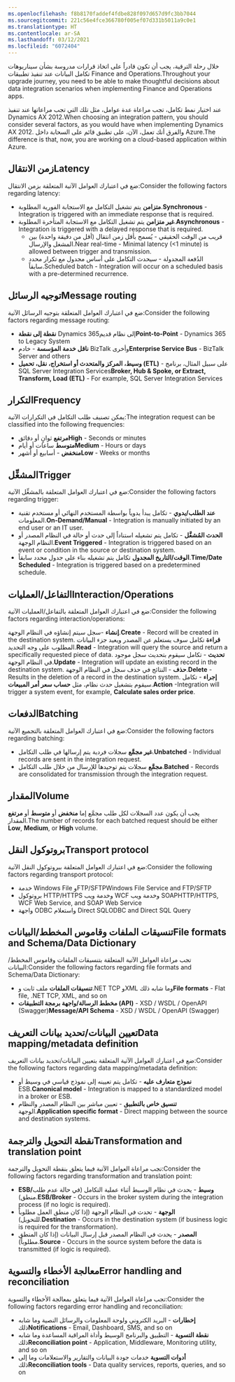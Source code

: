 ```yaml
---
ms.openlocfilehash: f8b8170faddef4fdbe828f097d657d9fc3bb7044
ms.sourcegitcommit: 221c56e4fce366780f005ef07d331b5011a9c0e1
ms.translationtype: HT
ms.contentlocale: ar-SA
ms.lasthandoff: 03/12/2021
ms.locfileid: "6072404"
---
```

<span data-ttu-id="9a00c-101">خلال رحلة الترقية، يجب أن تكون قادراً على اتخاذ قرارات مدروسة بشأن سيناريوهات تكامل البيانات عند تنفيذ تطبيقات Finance and Operations.</span><span class="sxs-lookup"><span data-stu-id="9a00c-101">Throughout your upgrade journey, you need to be able to make thoughtful decisions about data integration scenarios when implementing Finance and Operations apps.</span></span> 

<span data-ttu-id="9a00c-102">عند اختيار نمط تكامل، تجب مراعاة عدة عوامل، مثل تلك التي تجب مراعاتها عند تنفيذ Dynamics AX 2012.</span><span class="sxs-lookup"><span data-stu-id="9a00c-102">When choosing an integration pattern, you should consider several factors, as you would have when implementing Dynamics AX 2012.</span></span> <span data-ttu-id="9a00c-103">والفرق أنك تعمل، الآن، على تطبيق قائم على السحابة داخل Azure.</span><span class="sxs-lookup"><span data-stu-id="9a00c-103">The difference is that, now, you are working on a cloud-based application within Azure.</span></span> 

## <a name="latency"></a><span data-ttu-id="9a00c-104">زمن الانتقال</span><span class="sxs-lookup"><span data-stu-id="9a00c-104">Latency</span></span> 

<span data-ttu-id="9a00c-105">ضع في اعتبارك العوامل الآتية المتعلقة بزمن الانتقال:</span><span class="sxs-lookup"><span data-stu-id="9a00c-105">Consider the following factors regarding latency:</span></span>

- <span data-ttu-id="9a00c-106">**متزامن** يتم تشغيل التكامل مع الاستجابة الفورية المطلوبة.</span><span class="sxs-lookup"><span data-stu-id="9a00c-106">**Synchronous** - Integration is triggered with an immediate response that is required.</span></span> 
- <span data-ttu-id="9a00c-107">**غير متزامن** يتم تشغيل التكامل مع الاستجابة المتأخرة المطلوبة.</span><span class="sxs-lookup"><span data-stu-id="9a00c-107">**Asynchronous** - Integration is triggered with a delayed response that is required.</span></span> 
    - <span data-ttu-id="9a00c-108">قريب من الوقت الحقيقي - يُسمح بأقل زمن انتقال (أقل من دقيقة واحدة) بين المشغل والإرسال.</span><span class="sxs-lookup"><span data-stu-id="9a00c-108">Near real-time - Minimal latency (<1 minute) is allowed between trigger and transmission.</span></span> 
    - <span data-ttu-id="9a00c-109">الدُفعة المجدولة - سيحدث التكامل على أساس مجدول مع تكرار محدد سابقاً.</span><span class="sxs-lookup"><span data-stu-id="9a00c-109">Scheduled batch - Integration will occur on a scheduled basis with a pre-determined recurrence.</span></span>


## <a name="message-routing"></a><span data-ttu-id="9a00c-110">توجيه الرسائل</span><span class="sxs-lookup"><span data-stu-id="9a00c-110">Message routing</span></span>

<span data-ttu-id="9a00c-111">ضع في اعتبارك العوامل المتعلقة بتوجيه الرسائل الآتية:</span><span class="sxs-lookup"><span data-stu-id="9a00c-111">Consider the following factors regarding message routing:</span></span>

- <span data-ttu-id="9a00c-112">**نقطة إلى نقطة** Dynamics 365إلى نظام قديم</span><span class="sxs-lookup"><span data-stu-id="9a00c-112">**Point-to-Point** - Dynamics 365 to Legacy System</span></span>
- <span data-ttu-id="9a00c-113">**ناقل خدمة المؤسسة** - خادم BizTalk وأخرى</span><span class="sxs-lookup"><span data-stu-id="9a00c-113">**Enterprise Service Bus** - BizTalk Server and others</span></span>
- <span data-ttu-id="9a00c-114">**وسيط، المركز والمتحدث أو استخراج، نقل، تحميل (ETL)** - على سبيل المثال، برنامج SQL Server Integration Services</span><span class="sxs-lookup"><span data-stu-id="9a00c-114">**Broker, Hub & Spoke, or Extract, Transform, Load (ETL)** - For example, SQL Server Integration Services</span></span> 


## <a name="frequency"></a><span data-ttu-id="9a00c-115">التكرار</span><span class="sxs-lookup"><span data-stu-id="9a00c-115">Frequency</span></span>

<span data-ttu-id="9a00c-116">يمكن تصنيف طلب التكامل في التكرارات الآتية:</span><span class="sxs-lookup"><span data-stu-id="9a00c-116">The integration request can be classified into the following frequencies:</span></span> 

- <span data-ttu-id="9a00c-117">**مرتفع** ثوانٍ أو دقائق</span><span class="sxs-lookup"><span data-stu-id="9a00c-117">**High** - Seconds or minutes</span></span> 
- <span data-ttu-id="9a00c-118">**متوسط** ساعات أو أيام</span><span class="sxs-lookup"><span data-stu-id="9a00c-118">**Medium** - Hours or days</span></span> 
- <span data-ttu-id="9a00c-119">**منخفض** - أسابيع أو أشهر</span><span class="sxs-lookup"><span data-stu-id="9a00c-119">**Low** - Weeks or months</span></span>


## <a name="trigger"></a><span data-ttu-id="9a00c-120">المشغِّل</span><span class="sxs-lookup"><span data-stu-id="9a00c-120">Trigger</span></span>

<span data-ttu-id="9a00c-121">ضع في اعتبارك العوامل المتعلقة بالمشغِّل الآتية:</span><span class="sxs-lookup"><span data-stu-id="9a00c-121">Consider the following factors regarding trigger:</span></span>

- <span data-ttu-id="9a00c-122">**عند الطلب/يدوي** - تكامل يبدأ يدوياً بواسطة المستخدم النهائي أو مستخدم تقنية المعلومات.</span><span class="sxs-lookup"><span data-stu-id="9a00c-122">**On-Demand/Manual** - Integration is manually initiated by an end user or an IT user.</span></span> 
- <span data-ttu-id="9a00c-123">**الحدث المُشغَّل** - تكامل يتم تشغيله استناداً إلى حدث أو حالة في النظام المصدر أو النظام الوجهة.</span><span class="sxs-lookup"><span data-stu-id="9a00c-123">**Event Triggered** - Integration is triggered based on an event or condition in the source or destination system.</span></span> 
- <span data-ttu-id="9a00c-124">**الوقت/التاريخ المجدول** تكامل يتم تشغيله بناء على جدول محدد سابقاً.</span><span class="sxs-lookup"><span data-stu-id="9a00c-124">**Time/Date Scheduled** - Integration is triggered based on a predetermined schedule.</span></span> 


## <a name="interactionoperations"></a><span data-ttu-id="9a00c-125">التفاعل/العمليات</span><span class="sxs-lookup"><span data-stu-id="9a00c-125">Interaction/Operations</span></span>

<span data-ttu-id="9a00c-126">ضع في اعتبارك العوامل المتعلقة بالتفاعل/العمليات الآتية:</span><span class="sxs-lookup"><span data-stu-id="9a00c-126">Consider the following factors regarding interaction/operations:</span></span>

<span data-ttu-id="9a00c-127">**إنشاء** -سجل سيتم إنشاؤه في النظام الوجهة.</span><span class="sxs-lookup"><span data-stu-id="9a00c-127">**Create** - Record will be created in the destination system.</span></span>
<span data-ttu-id="9a00c-128">**قراءة** تكامل سوف يستعلم عن المصدر ويعيد جزء البيانات المطلوب على وجه التحديد.</span><span class="sxs-lookup"><span data-stu-id="9a00c-128">**Read** - Integration will query the source and return a specifically requested piece of data.</span></span> 
<span data-ttu-id="9a00c-129">**تحديث** - تكامل سيقوم بتحديث سجل موجود في النظام الوجهة.</span><span class="sxs-lookup"><span data-stu-id="9a00c-129">**Update** - Integration will update an existing record in the destination system.</span></span> 
<span data-ttu-id="9a00c-130">**حذف** - النتائج في حذف سجل في النظام الوجهة.</span><span class="sxs-lookup"><span data-stu-id="9a00c-130">**Delete** - Results in the deletion of a record in the destination system.</span></span>
<span data-ttu-id="9a00c-131">**إجراء** - تكامل سيقوم بتشغيل حدث نظام، مثل **حساب سعر أمر المبيعات**.</span><span class="sxs-lookup"><span data-stu-id="9a00c-131">**Action** -Integration will trigger a system event, for example, **Calculate sales order price**.</span></span>

## <a name="batching"></a><span data-ttu-id="9a00c-132">الدفعات</span><span class="sxs-lookup"><span data-stu-id="9a00c-132">Batching</span></span>

<span data-ttu-id="9a00c-133">ضع في اعتبارك العوامل المتعلقة بالتجميع الآتية:</span><span class="sxs-lookup"><span data-stu-id="9a00c-133">Consider the following factors regarding batching:</span></span>

- <span data-ttu-id="9a00c-134">**غير مجمَّع** سجلات فردية يتم إرسالها في طلب التكامل.</span><span class="sxs-lookup"><span data-stu-id="9a00c-134">**Unbatched** - Individual records are sent in the integration request.</span></span> 
- <span data-ttu-id="9a00c-135">**مجمَّع** سجلات يتم توحيدها للإرسال من خلال طلب التكامل.</span><span class="sxs-lookup"><span data-stu-id="9a00c-135">**Batched** - Records are consolidated for transmission through the integration request.</span></span>

## <a name="volume"></a><span data-ttu-id="9a00c-136">المقدار</span><span class="sxs-lookup"><span data-stu-id="9a00c-136">Volume</span></span>

<span data-ttu-id="9a00c-137">يجب أن يكون عدد السجلات لكل طلب مجمَّع إما **منخفض** أو **متوسط** أو **مرتفع** المقدار.</span><span class="sxs-lookup"><span data-stu-id="9a00c-137">The number of records for each batched request should be either **Low**, **Medium**, or **High** volume.</span></span> 

## <a name="transport-protocol"></a><span data-ttu-id="9a00c-138">بروتوكول النقل</span><span class="sxs-lookup"><span data-stu-id="9a00c-138">Transport protocol</span></span>

<span data-ttu-id="9a00c-139">ضع في اعتبارك العوامل المتعلقة ببروتوكول النقل الآتية:</span><span class="sxs-lookup"><span data-stu-id="9a00c-139">Consider the following factors regarding transport protocol:</span></span>

- <span data-ttu-id="9a00c-140">خدمة Windows File وFTP/SFTP</span><span class="sxs-lookup"><span data-stu-id="9a00c-140">Windows File Service and FTP/SFTP</span></span>
- <span data-ttu-id="9a00c-141">بروتوكول HTTP/HTTPS وخدمة ويب WCF وخدمة ويب SOAP</span><span class="sxs-lookup"><span data-stu-id="9a00c-141">HTTP/HTTPS, WCF Web Service, and SOAP Web Service</span></span>
- <span data-ttu-id="9a00c-142">واجهة ODBC واستعلام Direct SQL</span><span class="sxs-lookup"><span data-stu-id="9a00c-142">ODBC and Direct SQL Query</span></span>

## <a name="file-formats-and-schemadata-dictionary"></a><span data-ttu-id="9a00c-143">تنسيقات الملفات وقاموس المخطط/البيانات</span><span class="sxs-lookup"><span data-stu-id="9a00c-143">File formats and Schema/Data Dictionary</span></span>

<span data-ttu-id="9a00c-144">تجب مراعاة العوامل الآتية المتعلقة بتنسيقات الملفات وقاموس المخطط/البيانات:</span><span class="sxs-lookup"><span data-stu-id="9a00c-144">Consider the following factors regarding file formats and Schema/Data Dictionary:</span></span>

- <span data-ttu-id="9a00c-145">**تنسيقات الملفات** ملف ثابت و.NET TCP وXML وما شابه ذلك</span><span class="sxs-lookup"><span data-stu-id="9a00c-145">**File formats** - Flat file, .NET TCP, XML, and so on</span></span> 
- <span data-ttu-id="9a00c-146">**مخطط الرسالة/واجهة برمجة التطبيقات (API)** - XSD / WSDL / OpenAPI (Swagger)</span><span class="sxs-lookup"><span data-stu-id="9a00c-146">**Message/API Schema** - XSD / WSDL / OpenAPI (Swagger)</span></span>

## <a name="data-mappingmetadata-definition"></a><span data-ttu-id="9a00c-147">تعيين البيانات/تحديد بيانات التعريف</span><span class="sxs-lookup"><span data-stu-id="9a00c-147">Data mapping/metadata definition</span></span>

<span data-ttu-id="9a00c-148">ضع في اعتبارك العوامل الآتية المتعلقة بتعيين البيانات/تحديد بيانات التعريف:</span><span class="sxs-lookup"><span data-stu-id="9a00c-148">Consider the following factors regarding data mapping/metadata definition:</span></span>

- <span data-ttu-id="9a00c-149">**نموذج متعارف عليه** - تكامل يتم تعيينه إلى نموذج قياسي في وسيط أو ESB.</span><span class="sxs-lookup"><span data-stu-id="9a00c-149">**Canonical model** - Integration is mapped to a standardized model in a broker or ESB.</span></span> 
- <span data-ttu-id="9a00c-150">**تنسيق خاص بالتطبيق** - تعيين مباشر بين النظام المصدر والنظام الوجهة.</span><span class="sxs-lookup"><span data-stu-id="9a00c-150">**Application specific format** - Direct mapping between the source and destination systems.</span></span> 

## <a name="transformation-and-translation-point"></a><span data-ttu-id="9a00c-151">نقطة التحويل والترجمة</span><span class="sxs-lookup"><span data-stu-id="9a00c-151">Transformation and translation point</span></span>

<span data-ttu-id="9a00c-152">تجب مراعاة العوامل الآتية فيما يتعلق بنقطة التحويل والترجمة:</span><span class="sxs-lookup"><span data-stu-id="9a00c-152">Consider the following factors regarding transformation and translation point:</span></span>

- <span data-ttu-id="9a00c-153">**ESB/وسيط** - يحدث في نظام الوسيط أثناء عملية التكامل (في حالة عدم طلب منطق).</span><span class="sxs-lookup"><span data-stu-id="9a00c-153">**ESB/Broker** - Occurs in the broker system during the integration process (if no logic is required).</span></span>
- <span data-ttu-id="9a00c-154">**الوجهة** - تحدث في النظام الوجهة (إذا كان منطق العمل مطلوباً للتحويل).</span><span class="sxs-lookup"><span data-stu-id="9a00c-154">**Destination** - Occurs in the destination system (if business logic is required for the transformation).</span></span>
- <span data-ttu-id="9a00c-155">**المصدر** - يحدث في النظام المصدر قبل إرسال البيانات (إذا كان المنطق مطلوباً).</span><span class="sxs-lookup"><span data-stu-id="9a00c-155">**Source** - Occurs in the source system before the data is transmitted (if logic is required).</span></span> 

## <a name="error-handling-and-reconciliation"></a><span data-ttu-id="9a00c-156">معالجة الأخطاء والتسوية</span><span class="sxs-lookup"><span data-stu-id="9a00c-156">Error handling and reconciliation</span></span>

<span data-ttu-id="9a00c-157">تجب مراعاة العوامل الآتية فيما يتعلق بمعالجة الأخطاء والتسوية:</span><span class="sxs-lookup"><span data-stu-id="9a00c-157">Consider the following factors regarding error handling and reconciliation:</span></span>

- <span data-ttu-id="9a00c-158">**إخطارات** - البريد الكتروني ولوحة المعلومات والرسائل النصية وما شابه ذلك</span><span class="sxs-lookup"><span data-stu-id="9a00c-158">**Notifications** - Email, Dashboard, SMS, and so on</span></span> 
- <span data-ttu-id="9a00c-159">**نقطة التسوية** - التطبيق والبرنامج الوسيط وأداة المراقبة المساعدة وما شابه ذلك</span><span class="sxs-lookup"><span data-stu-id="9a00c-159">**Reconciliation point** - Application, Middleware, Monitoring utility, and so on</span></span>
- <span data-ttu-id="9a00c-160">**أدوات التسوية** خدمات جودة البيانات والتقارير والاستعلامات وما إلى ذلك</span><span class="sxs-lookup"><span data-stu-id="9a00c-160">**Reconciliation tools** - Data quality services, reports, queries, and so on</span></span>


